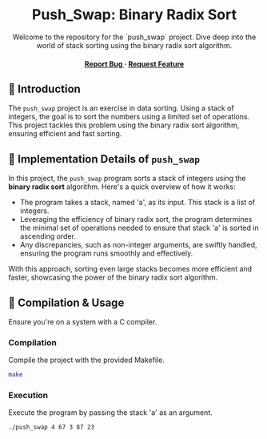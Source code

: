 
<div align='center'>

<h1>Push_Swap: Binary Radix Sort</h1>
<p>Welcome to the repository for the `push_swap` project. Dive deep into the world of stack sorting using the binary radix sort algorithm.</p>

<h4> <span> </span> <a href="https://github.com/YourGithubUsername/push_swap/issues"> Report Bug </a> <span> · </span> <a href="https://github.com/YourGithubUsername/push_swap/issues"> Request Feature </a> </h4>

</div>

## 📜 Introduction
The `push_swap` project is an exercise in data sorting. Using a stack of integers, the goal is to sort the numbers using a limited set of operations. This project tackles this problem using the binary radix sort algorithm, ensuring efficient and fast sorting.

## 📌 Implementation Details of `push_swap`

In this project, the `push_swap` program sorts a stack of integers using the **binary radix sort** algorithm. Here's a quick overview of how it works:

- The program takes a stack, named 'a', as its input. This stack is a list of integers.
- Leveraging the efficiency of binary radix sort, the program determines the minimal set of operations needed to ensure that stack 'a' is sorted in ascending order.
- Any discrepancies, such as non-integer arguments, are swiftly handled, ensuring the program runs smoothly and effectively.

With this approach, sorting even large stacks becomes more efficient and faster, showcasing the power of the binary radix sort algorithm.

## 🚀 Compilation & Usage

Ensure you're on a system with a C compiler.

### Compilation
Compile the project with the provided Makefile.
```bash
make
```

### Execution
Execute the program by passing the stack 'a' as an argument.
```bash
./push_swap 4 67 3 87 23
```
